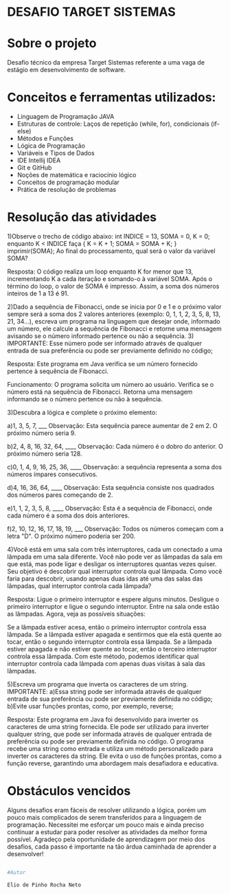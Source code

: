 # DESAFIO TARGET SISTEMAS

# Sobre o projeto

Desafio técnico da empresa Target Sistemas referente a uma vaga de estágio em desenvolvimento de software.

# Conceitos e ferramentas utilizados:

- Linguagem de Programação JAVA
- Estruturas de controle: Laços de repetição (while, for), condicionais (if-else)
- Métodos e Funções
- Lógica de Programação
- Variáveis e Tipos de Dados
- IDE Intellij IDEA
- Git e GitHub
- Noções de matemática e raciocínio lógico
- Conceitos de programação modular
- Prática de resolução de problemas

# Resolução das atividades

1)Observe o trecho de código abaixo:
int INDICE = 13, SOMA = 0, K = 0;
enquanto K < INDICE faça
{
K = K + 1;
SOMA = SOMA + K;
}
imprimir(SOMA);
Ao final do processamento, qual será o valor da variável SOMA?

Resposta: O código realiza um loop enquanto K for menor que 13, incrementando K a cada iteração e somando-o à variável SOMA. Após o término do loop, o valor de SOMA é impresso. Assim, a soma dos números inteiros de 1 a 13 é 91.

2)Dado a sequência de Fibonacci, onde se inicia por 0 e 1 e o próximo valor sempre será a soma dos 2 valores anteriores (exemplo: 0, 1, 1, 2, 3, 5, 8, 13, 21, 34...), escreva um programa na linguagem que desejar onde, informado um número, ele calcule a sequência de Fibonacci e retorne uma mensagem avisando se o número informado pertence ou não a sequência.
3) IMPORTANTE: Esse número pode ser informado através de qualquer entrada de sua preferência ou pode ser previamente definido no código;

Resposta: Este programa em Java verifica se um número fornecido pertence à sequência de Fibonacci.

Funcionamento:
O programa solicita um número ao usuário.
Verifica se o número está na sequência de Fibonacci.
Retorna uma mensagem informando se o número pertence ou não à sequência.

3)Descubra a lógica e complete o próximo elemento:

a)1, 3, 5, 7, ___
Observação: Esta sequência parece aumentar de 2 em 2. O próximo número seria 9.

b)2, 4, 8, 16, 32, 64, ____
Observação: Cada número é o dobro do anterior. O próximo número seria 128.

c)0, 1, 4, 9, 16, 25, 36, ____
Observação: a sequência representa a soma dos números ímpares consecutivos.

d)4, 16, 36, 64, ____
Observação: Esta sequência consiste nos quadrados dos números pares começando de 2.

e)1, 1, 2, 3, 5, 8, ____
Observação: Esta é a sequência de Fibonacci, onde cada número é a soma dos dois anteriores.

f)2, 10, 12, 16, 17, 18, 19, ___
Observação: Todos os números começam com a letra "D". O próximo número poderia ser 200.

4)Você está em uma sala com três interruptores, cada um conectado a uma lâmpada em uma sala diferente. Você não pode ver as lâmpadas da sala em que está, mas pode ligar e desligar os interruptores quantas vezes quiser. Seu objetivo é descobrir qual interruptor controla qual lâmpada. Como você faria para descobrir, usando apenas duas idas até uma das salas das lâmpadas, qual interruptor controla cada lâmpada?

Resposta: 
Ligue o primeiro interruptor e espere alguns minutos.
Desligue o primeiro interruptor e ligue o segundo interruptor.
Entre na sala onde estão as lâmpadas.
Agora, veja as possíveis situações:

Se a lâmpada estiver acesa, então o primeiro interruptor controla essa lâmpada.
Se a lâmpada estiver apagada e sentirmos que ela está quente ao tocar, então o segundo interruptor controla essa lâmpada.
Se a lâmpada estiver apagada e não estiver quente ao tocar, então o terceiro interruptor controla essa lâmpada.
Com este método, podemos identificar qual interruptor controla cada lâmpada com apenas duas visitas à sala das lâmpadas.

5)Escreva um programa que inverta os caracteres de um string.
IMPORTANTE:
a)Essa string pode ser informada através de qualquer entrada de sua preferência ou pode ser previamente definida no código;
b)Evite usar funções prontas, como, por exemplo, reverse;

Resposta: Este programa em Java foi desenvolvido para inverter os caracteres de uma string fornecida. Ele pode ser utilizado para inverter qualquer string, que pode ser informada através de qualquer entrada de preferência ou pode ser previamente definida no código.
O programa recebe uma string como entrada e utiliza um método personalizado para inverter os caracteres da string. Ele evita o uso de funções prontas, como a função reverse, garantindo uma abordagem mais desafiadora e educativa.

# Obstáculos vencidos

Alguns desafios eram fáceis de resolver utilizando a lógica, porém um pouco mais complicados de serem transferidos para a linguagem de programação. Necessitei me esforçar um pouco mais e ainda preciso continuar a estudar para poder resolver as atividades da melhor forma possível. Agradeço pela oportunidade de aprendizagem por meio dos desafios, cada passo é importante na tão árdua caminhada de aprender a desenvolver!


```bash

#Autor

Elio de Pinho Rocha Neto

